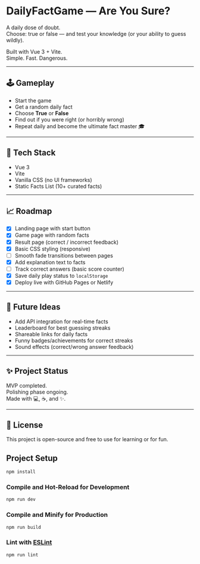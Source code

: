# DailyFactGame — Are You Sure?

A daily dose of doubt.  
Choose: true or false — and test your knowledge (or your ability to guess wildly).

Built with Vue 3 + Vite.  
Simple. Fast. Dangerous.

---

## 🕹️ Gameplay

- Start the game
- Get a random daily fact
- Choose **True** or **False**
- Find out if you were right (or horribly wrong)
- Repeat daily and become the ultimate fact master 🎓

---

## 🚀 Tech Stack

- Vue 3
- Vite
- Vanilla CSS (no UI frameworks)
- Static Facts List (10+ curated facts)

---

## 📈 Roadmap

- [x] Landing page with start button
- [x] Game page with random facts
- [x] Result page (correct / incorrect feedback)
- [x] Basic CSS styling (responsive)
- [ ] Smooth fade transitions between pages
- [x] Add explanation text to facts
- [ ] Track correct answers (basic score counter)
- [x] Save daily play status to `localStorage`
- [x] Deploy live with GitHub Pages or Netlify

---

## 🎯 Future Ideas

- Add API integration for real-time facts
- Leaderboard for best guessing streaks
- Shareable links for daily facts
- Funny badges/achievements for correct streaks
- Sound effects (correct/wrong answer feedback)

---

## ✨ Project Status

MVP completed.  
Polishing phase ongoing.  
Made with 💻, ☕, and ✨.

---

## 📄 License

This project is open-source and free to use for learning or for fun.

## Project Setup

```sh
npm install
```

### Compile and Hot-Reload for Development

```sh
npm run dev
```

### Compile and Minify for Production

```sh
npm run build
```

### Lint with [ESLint](https://eslint.org/)

```sh
npm run lint
```
